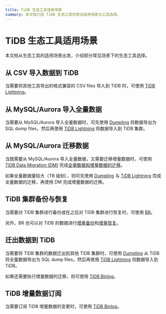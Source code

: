 ```yaml
---
title: TiDB 生态工具适用场景
summary: 本文档介绍 TiDB 生态工具的常见适用场景与工具选择。
---
```


# TiDB 生态工具适用场景

本文档从生态工具的适用场景出发，介绍部分常见场景下的生态工具选择。

## 从 CSV 导入数据到 TiDB

当需要将其他工具导出的格式兼容的 CSV files 导入到 TiDB 时，可使用 [TiDB Lightning](/tidb-lightning/migrate-from-csv-using-tidb-lightning.md)。

## 从 MySQL/Aurora 导入全量数据

当需要从 MySQL/Aurora 导入全量数据时，可先使用 [Dumpling](/dumpling-overview.md) 将数据导出为 SQL dump files，然后再使用 [TiDB Lightning](/tidb-lightning/tidb-lightning-overview.md) 将数据导入到 TiDB 集群。

## 从 MySQL/Aurora 迁移数据

当既需要从 MySQL/Aurora 导入全量数据，又需要迁移增量数据时，可使用 [TiDB Data Migration (DM)](https://docs.pingcap.com/zh/tidb-data-migration/v2.0/overview) 完成[全量数据和增量数据的迁移](https://docs.pingcap.com/zh/tidb-data-migration/v2.0/migrate-from-mysql-aurora)。

如果全量数据量较大（TB 级别），则可先使用 [Dumpling](/dumpling-overview.md) 与 [TiDB Lightning](/tidb-lightning/tidb-lightning-overview.md) 完成全量数据的迁移，再使用 DM 完成增量数据的迁移。

## TiDB 集群备份与恢复

当需要对 TiDB 集群进行备份或在之后对 TiDB 集群进行恢复时，可使用 [BR](/br/backup-and-restore-tool.md)。

另外，BR 也可以对 TiDB 的数据进行[增量备份](/br/backup-and-restore-tool.md#增量备份)和[增量恢复](/br/backup-and-restore-tool.md#增量恢复)。

## 迁出数据到 TiDB

当需要将 TiDB 集群的数据迁出到其他 TiDB 集群时，可使用 [Dumpling](/dumpling-overview.md) 从 TiDB 将全量数据导出为 SQL dump files，然后再使用 [TiDB Lightning](/tidb-lightning/tidb-lightning-overview.md) 将数据导入到 TiDB。

如果还需要执行增量数据的迁移，则可使用 [TiDB Binlog](/tidb-binlog/tidb-binlog-overview.md)。

## TiDB 增量数据订阅

当需要订阅 TiDB 增量数据的变更时，可使用 [TiDB Binlog](/tidb-binlog/binlog-consumer-client.md)。
